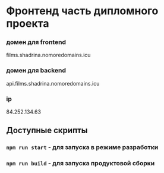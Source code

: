 # Фронтенд часть дипломного проекта

### домен для frontend
films.shadrina.nomoredomains.icu
### домен для backend
api.films.shadrina.nomoredomains.icu
### ip
84.252.134.63


## Доступные скрипты 

### `npm run start` - для запуска в режиме разработки
### `npm run build` - для запуска продуктовой сборки
